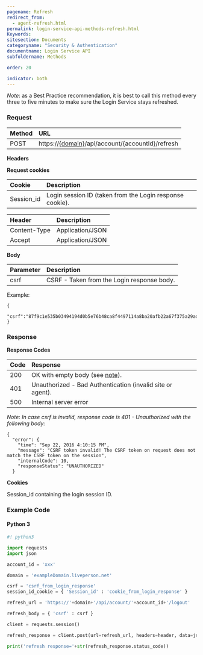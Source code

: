 ```yaml
---
pagename: Refresh
redirect_from:
  - agent-refresh.html
permalink: login-service-api-methods-refresh.html
Keywords:
sitesection: Documents
categoryname: "Security & Authentication"
documentname: Login Service API
subfoldername: Methods

order: 20

indicator: both
---
```


_Note_: as a Best Practice recommendation, it is best to call this method every three to five minutes to make sure the Login Service stays refreshed.

### Request

| Method | URL |
| :--- | :--- |
| POST |   https://[{domain}](/agent-domain-domain-api.html)/api/account/{accountId}/refresh |

**Headers**

**Request cookies**

| Cookie | Description |
| :--- | :--- |
| Session_id | Login session ID (taken from the Login response cookie). |

| Header | Description |
| :--- | :--- |
| Content-Type | Application/JSON |
| Accept | Application/JSON |

**Body**

| Parameter | Description |
| :--- | :--- |
| csrf | CSRF - Taken from the Login response body. |

Example:

    {
        "csrf":"87f9c1e535b03494194d0b5e76b48ca8f4497114a8ba20afb22a67f375a29adb"
    }

### Response

**Response Codes**

| Code | Response |
| :--- | :--- |
| 200 | OK with empty body (see [note](#note)). |
| 401  | Unauthorized - Bad Authentication (invalid site or agent). |
| 500 | Internal server error |

<a name="note">*Note*</a>: *In case csrf is invalid, response code is 401 - Unauthorized with the following body:*

    {
      "error": {
        "time": "Sep 22, 2016 4:10:15 PM",
        "message": "CSRF token invalid! The CSRF token on request does not match the CSRF token on the session",
        "internalCode": 10,
        "responseStatus": "UNAUTHORIZED"
      }

**Cookies**

Session_id containing the login session ID.

### Example Code

#### Python 3

```python
#! python3

import requests
import json

account_id = 'xxx'

domain = 'exampleDomain.liveperson.net'

csrf = 'csrf_from_login_response'
session_id_cookie = { 'Session_id' : 'cookie_from_login_response' }

refresh_url = 'https://'+domain+'/api/account/'+account_id+'/logout'

refresh_body = { 'csrf' : csrf }

client = requests.session()

refresh_response = client.post(url=refresh_url, headers=header, data=json.dumps(refresh_body), cookies=session_id_cookie)

print('refresh response='+str(refresh_response.status_code))
```
